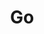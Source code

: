 ---
title: "Go"
level: 2
category: "programming-language"
tags: 
  - "web-dev"
  - "server"
  - "networking"
lastUsed: "2015"
relatedUsage:
  - "Concurrency"
  - "Goroutines"
  - "Composition"
projects:
  - title: "BPM Monitoring"
    uri: bp3-system-monitoring
---